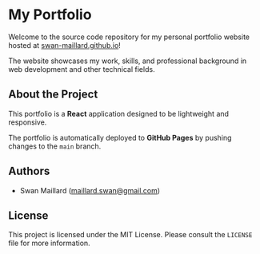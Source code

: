 # My Portfolio

Welcome to the source code repository for my personal portfolio website hosted at [swan-maillard.github.io](https://swan-maillard.github.io)! 

The website showcases my work, skills, and professional background in web development and other technical fields.

## About the Project

This portfolio is a **React** application designed to be lightweight and responsive. 

The portfolio is automatically deployed to **GitHub Pages** by pushing changes to the `main` branch.

## Authors

- Swan Maillard (maillard.swan@gmail.com)

## License

This project is licensed under the MIT License. Please consult the `LICENSE` file for more information.
